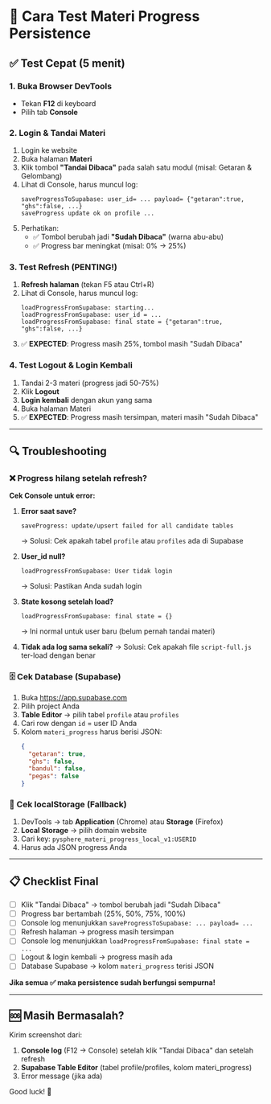 # 🧪 Cara Test Materi Progress Persistence

## ✅ Test Cepat (5 menit)

### 1. Buka Browser DevTools
- Tekan **F12** di keyboard
- Pilih tab **Console**

### 2. Login & Tandai Materi
1. Login ke website
2. Buka halaman **Materi**
3. Klik tombol **"Tandai Dibaca"** pada salah satu modul (misal: Getaran & Gelombang)
4. Lihat di Console, harus muncul log:
   ```
   saveProgressToSupabase: user_id= ... payload= {"getaran":true, "ghs":false, ...}
   saveProgress update ok on profile ...
   ```
5. Perhatikan:
   - ✅ Tombol berubah jadi **"Sudah Dibaca"** (warna abu-abu)
   - ✅ Progress bar meningkat (misal: 0% → 25%)

### 3. Test Refresh (PENTING!)
1. **Refresh halaman** (tekan F5 atau Ctrl+R)
2. Lihat di Console, harus muncul log:
   ```
   loadProgressFromSupabase: starting...
   loadProgressFromSupabase: user_id = ...
   loadProgressFromSupabase: final state = {"getaran":true, "ghs":false, ...}
   ```
3. ✅ **EXPECTED**: Progress masih 25%, tombol masih "Sudah Dibaca"

### 4. Test Logout & Login Kembali
1. Tandai 2-3 materi (progress jadi 50-75%)
2. Klik **Logout**
3. **Login kembali** dengan akun yang sama
4. Buka halaman Materi
5. ✅ **EXPECTED**: Progress masih tersimpan, materi masih "Sudah Dibaca"

---

## 🔍 Troubleshooting

### ❌ Progress hilang setelah refresh?

**Cek Console untuk error:**

1. **Error saat save?**
   ```
   saveProgress: update/upsert failed for all candidate tables
   ```
   → Solusi: Cek apakah tabel `profile` atau `profiles` ada di Supabase

2. **User_id null?**
   ```
   loadProgressFromSupabase: User tidak login
   ```
   → Solusi: Pastikan Anda sudah login

3. **State kosong setelah load?**
   ```
   loadProgressFromSupabase: final state = {}
   ```
   → Ini normal untuk user baru (belum pernah tandai materi)

4. **Tidak ada log sama sekali?**
   → Solusi: Cek apakah file `script-full.js` ter-load dengan benar

### 🗄️ Cek Database (Supabase)

1. Buka https://app.supabase.com
2. Pilih project Anda
3. **Table Editor** → pilih tabel `profile` atau `profiles`
4. Cari row dengan `id` = user ID Anda
5. Kolom `materi_progress` harus berisi JSON:
   ```json
   {
     "getaran": true,
     "ghs": false,
     "bandul": false,
     "pegas": false
   }
   ```

### 📱 Cek localStorage (Fallback)

1. DevTools → tab **Application** (Chrome) atau **Storage** (Firefox)
2. **Local Storage** → pilih domain website
3. Cari key: `pysphere_materi_progress_local_v1:USERID`
4. Harus ada JSON progress Anda

---

## 📋 Checklist Final

- [ ] Klik "Tandai Dibaca" → tombol berubah jadi "Sudah Dibaca"
- [ ] Progress bar bertambah (25%, 50%, 75%, 100%)
- [ ] Console log menunjukkan `saveProgressToSupabase: ... payload= ...`
- [ ] Refresh halaman → progress masih tersimpan
- [ ] Console log menunjukkan `loadProgressFromSupabase: final state = ...`
- [ ] Logout & login kembali → progress masih ada
- [ ] Database Supabase → kolom `materi_progress` terisi JSON

**Jika semua ✅ maka persistence sudah berfungsi sempurna!**

---

## 🆘 Masih Bermasalah?

Kirim screenshot dari:
1. **Console log** (F12 → Console) setelah klik "Tandai Dibaca" dan setelah refresh
2. **Supabase Table Editor** (tabel profile/profiles, kolom materi_progress)
3. Error message (jika ada)

Good luck! 🚀
